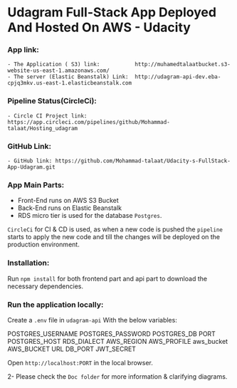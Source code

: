 # Udagram Full-Stack App Deployed And Hosted On AWS - Udacity

### App link:

	- The Application ( S3) link: 			http://muhamedtalaatbucket.s3-website-us-east-1.amazonaws.com/
	- The server (Elastic Beanstalk) Link: 	http://udagram-api-dev.eba-cpjq3mkv.us-east-1.elasticbeanstalk.com

### Pipeline Status(CircleCi):

	- Circle CI Project link: https://app.circleci.com/pipelines/github/Mohammad-talaat/Hosting_udagram

### GitHub Link:

	- GitHub link: https://github.com/Mohammad-talaat/Udacity-s-FullStack-App-Udagram.git
	
### App Main Parts:

- Front-End runs on  AWS S3 Bucket
- Back-End runs on Elastic Beanstalk 
- RDS micro tier is used for the database `Postgres`.

`CircleCi` for CI & CD is used, as when a new code is pushed the `pipeline` starts to apply the new code and till
the changes will be deployed on the production environment.

### Installation:

Run `npm install` for both frontend part and api part to download the necessary dependencies.

### Run the application locally:

Create a `.env` file in `udagram-api` With the below variables:

POSTGRES_USERNAME
POSTGRES_PASSWORD
POSTGRES_DB
PORT
POSTGRES_HOST
RDS_DIALECT
AWS_REGION
AWS_PROFILE
aws_bucket
AWS_BUCKET
URL
DB_PORT
JWT_SECRET


Open `http://localhost:PORT` in the local browser.


2- Please check the `Doc folder` for more information & clarifying diagrams.
